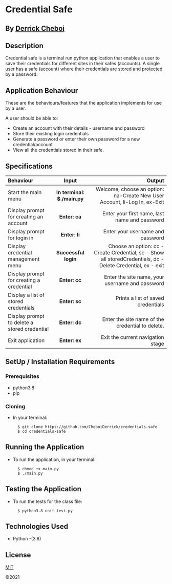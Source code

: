 # Credential Safe

## By [Derrick Cheboi](https://github.com/CheboiDerrick/)

## Description
Credential safe is a terminal run python application that enables a user to save their credentials for different sites in their safes (accounts). A single user has a safe (account) where their credentials are stored and protected by a password.

## Application Behaviour
These are the behaviours/features that the application implements for use by a user.

A user should be able to:
* Create an account with their details - username and password
* Store their existing login credentials
* Generate a password  or enter their own password for a new credential/account
* View all the credentials stored in their safe.

## Specifications
| Behaviour | Input | Output |
| :---------------- | :---------------: | ------------------: |
| Start the main menu | **In terminal: $./main.py** | Welcome, choose an option: na-Create New User Account, li-Log In, ex-Exit |
| Display prompt for creating an account | **Enter: ca** | Enter your first name, last name and password |
| Display prompt for login in | **Enter: li** | Enter your username and password |
| Display credential management menu| **Successful login** | Choose an option: cc - Create Credential, sc - Show all storedCredentials, dc - Delete Credential, ex - exit |
| Display prompt for creating a credential | **Enter: cc** | Enter the site name, your username and password |
| Display a list of stored credentials | **Enter: sc** | Prints a list of saved credentials |
| Display prompt to delete a stored credential | **Enter: dc** | Enter the site name of the credential to delete. |
| Exit application | **Enter: ex** | Exit the current navigation stage |

## SetUp / Installation Requirements
### Prerequisites
* python3.8
* pip

### Cloning
* In your terminal:
        
        $ git clone https://github.com/CheboiDerrick/credentials-safe
        $ cd credentials-safe

## Running the Application
* To run the application, in your terminal:

        $ chmod +x main.py
        $ ./main.py
        
## Testing the Application
* To run the tests for the class file:

        $ python3.8 unit_test.py
        
## Technologies Used
* Python -(3.8)

## License
[MIT](https://github.com/CheboiDerrick/credentials-safe/blob/main/LICENSE) 

&copy;2021
